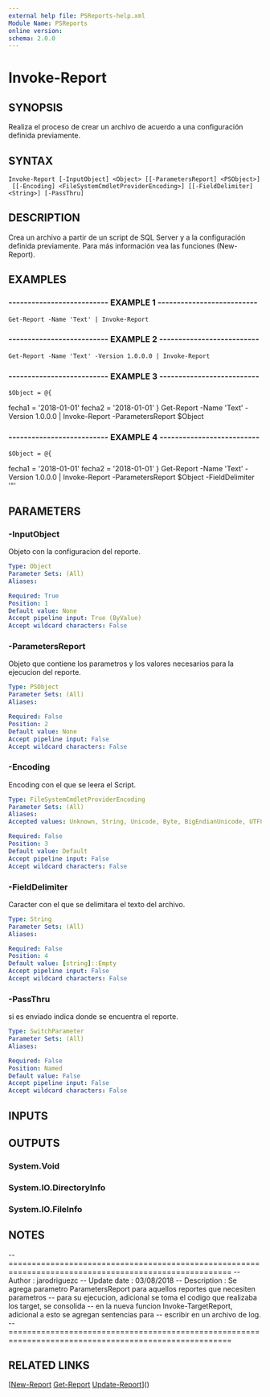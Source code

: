```yaml
---
external help file: PSReports-help.xml
Module Name: PSReports
online version: 
schema: 2.0.0
---
```


# Invoke-Report

## SYNOPSIS
Realiza el proceso de crear un archivo de acuerdo a una configuración definida previamente.

## SYNTAX

```
Invoke-Report [-InputObject] <Object> [[-ParametersReport] <PSObject>]
 [[-Encoding] <FileSystemCmdletProviderEncoding>] [[-FieldDelimiter] <String>] [-PassThru]
```

## DESCRIPTION
Crea un archivo a partir de un script de SQL Server y a la configuración definida previamente.
Para más información vea las funciones (New-Report).

## EXAMPLES

### -------------------------- EXAMPLE 1 --------------------------
```
Get-Report -Name 'Text' | Invoke-Report
```

### -------------------------- EXAMPLE 2 --------------------------
```
Get-Report -Name 'Text' -Version 1.0.0.0 | Invoke-Report
```

### -------------------------- EXAMPLE 3 --------------------------
```
$Object = @{
```

fecha1 = '2018-01-01'
    fecha2 = '2018-01-01'
}
Get-Report -Name 'Text' -Version 1.0.0.0 | Invoke-Report -ParametersReport $Object

### -------------------------- EXAMPLE 4 --------------------------
```
$Object = @{
```

fecha1 = '2018-01-01'
    fecha2 = '2018-01-01'
}
Get-Report -Name 'Text' -Version 1.0.0.0 | Invoke-Report -ParametersReport $Object -FieldDelimiter '"'

## PARAMETERS

### -InputObject
Objeto con la configuracion del reporte.

```yaml
Type: Object
Parameter Sets: (All)
Aliases: 

Required: True
Position: 1
Default value: None
Accept pipeline input: True (ByValue)
Accept wildcard characters: False
```

### -ParametersReport
Objeto que contiene los parametros y los valores necesarios para la ejecucion del reporte.

```yaml
Type: PSObject
Parameter Sets: (All)
Aliases: 

Required: False
Position: 2
Default value: None
Accept pipeline input: False
Accept wildcard characters: False
```

### -Encoding
Encoding con el que se leera el Script.

```yaml
Type: FileSystemCmdletProviderEncoding
Parameter Sets: (All)
Aliases: 
Accepted values: Unknown, String, Unicode, Byte, BigEndianUnicode, UTF8, UTF7, UTF32, Ascii, Default, Oem, BigEndianUTF32

Required: False
Position: 3
Default value: Default
Accept pipeline input: False
Accept wildcard characters: False
```

### -FieldDelimiter
Caracter con el que se delimitara el texto del archivo.

```yaml
Type: String
Parameter Sets: (All)
Aliases: 

Required: False
Position: 4
Default value: [string]::Empty
Accept pipeline input: False
Accept wildcard characters: False
```

### -PassThru
si es enviado indica donde se encuentra el reporte.

```yaml
Type: SwitchParameter
Parameter Sets: (All)
Aliases: 

Required: False
Position: Named
Default value: False
Accept pipeline input: False
Accept wildcard characters: False
```

## INPUTS

## OUTPUTS

### System.Void

### System.IO.DirectoryInfo

### System.IO.FileInfo

## NOTES
-- ======================================================================================================
-- Author       : jarodriguezc
-- Update date  : 03/08/2018
-- Description  : Se agrega parametro ParametersReport para aquellos reportes que necesiten parametros 
--                para su ejecucion, adicional se toma el codigo que realizaba los target, se consolida
--                en la nueva funcion Invoke-TargetReport, adicional a esto se agregan sentencias para 
--                escribir en un archivo de log.
-- ======================================================================================================

## RELATED LINKS

[[New-Report](New-Report.md)
[Get-Report](Get-Report.md)
[Update-Report](Update-Report.md)]()

